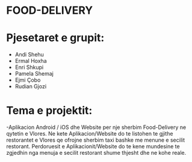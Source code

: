 # FOOD-DELIVERY

# Pjesetaret e grupit:

 - Andi Shehu
 - Ermal Hoxha
 - Enri Shkupi
 - Pamela Shemaj
 - Ejmi Çobo
 - Rudian Gjozi
 
 # Tema e projektit:
 
  -Aplikacion Android / iOS dhe Website per nje sherbim Food-Delivery ne qytetin e Vlores. Ne kete Aplikacion/Website do te listohen te gjithe restorantet e Vlores qe ofrojne sherbim taxi bashke me menune e secilit restorant. Perdoruesit e Aplikacionit/Website do te kene mundesine te zgjedhin nga menuja e secilit restorant shume thjesht dhe ne kohe reale.
